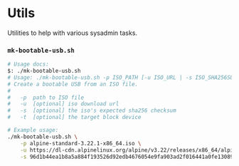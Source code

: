 # Utils

Utilities to help with various sysadmin tasks.


### `mk-bootable-usb.sh`
```bash
# Usage docs:
$: ./mk-bootable-usb.sh
# Usage: ./mk-bootable-usb.sh -p ISO_PATH [-u ISO_URL | -s ISO_SHA256SUM]
# Create a bootable USB from an ISO file.
#
#   -p  path to ISO file
#   -u  [optional] iso download url
#   -s  [optional] the iso's expected sha256 checksum
#   -t  [optional] the target block device
```

```bash
# Example usage:
./mk-bootable-usb.sh \
    -p alpine-standard-3.22.1-x86_64.iso \
    -u https://dl-cdn.alpinelinux.org/alpine/v3.22/releases/x86_64/alpine-standard-3.22.1-x86_64.iso \
    -s 96d1b44ea1b8a5a884f193526d92edb4676054e9fa903ad2f016441a0fe13089
```
